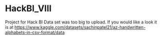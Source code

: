 # HackBI_VIII
Project for Hack BI
Data set was too big to upload. If you would like a look it is at https://www.kaggle.com/datasets/sachinpatel21/az-handwritten-alphabets-in-csv-format/data
